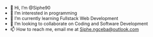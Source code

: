 - 👋 Hi, I’m @Siphe90
- 👀 I’m interested in programming
- 🌱 I’m currently learning Fullstack Web Development
- 💞️ I’m looking to collaborate on Coding and Software Development
- 📫 How to reach me, email me at Siphe.ngceba@outlook.com

<!---
Siphe90/Siphe90 is a web developer ✨ repository because its `README.md` (this file) appears on your GitHub profile.
You can click the Preview link to take a look at your changes.
--->
